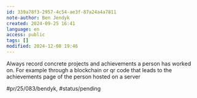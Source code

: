 ```yaml
---
id: 339a78f3-2957-4c54-ae3f-87a24a4a7811
note-author: Ben Jendyk
created: 2024-09-25 16:41
language: en
access: public
tags: []
modified: 2024-12-08 19:46
---
```


Always record concrete projects and achievements a person has worked on. For example through a blockchain or qr code that leads to the achievements page of the person hosted on a server 


#pr/25/083/bendyk, #status/pending